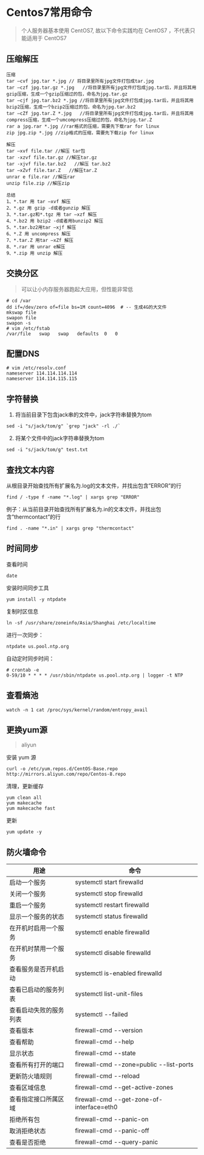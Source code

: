 # Centos7常用命令

> 个人服务器基本使用 CentOS7, 故以下命令实践均在 CentOS7 ，不代表只能适用于 CentOS7


## 压缩解压
```shell
压缩
tar –cvf jpg.tar *.jpg // 将目录里所有jpg文件打包成tar.jpg
tar –czf jpg.tar.gz *.jpg   //将目录里所有jpg文件打包成jpg.tar后，并且将其用gzip压缩，生成一个gzip压缩过的包，命名为jpg.tar.gz
tar –cjf jpg.tar.bz2 *.jpg //将目录里所有jpg文件打包成jpg.tar后，并且将其用bzip2压缩，生成一个bzip2压缩过的包，命名为jpg.tar.bz2
tar –cZf jpg.tar.Z *.jpg   //将目录里所有jpg文件打包成jpg.tar后，并且将其用compress压缩，生成一个umcompress压缩过的包，命名为jpg.tar.Z
rar a jpg.rar *.jpg //rar格式的压缩，需要先下载rar for linux
zip jpg.zip *.jpg //zip格式的压缩，需要先下载zip for linux

解压
tar –xvf file.tar //解压 tar包
tar -xzvf file.tar.gz //解压tar.gz
tar -xjvf file.tar.bz2   //解压 tar.bz2
tar –xZvf file.tar.Z   //解压tar.Z
unrar e file.rar //解压rar
unzip file.zip //解压zip

总结
1、*.tar 用 tar –xvf 解压
2、*.gz 用 gzip -d或者gunzip 解压
3、*.tar.gz和*.tgz 用 tar –xzf 解压
4、*.bz2 用 bzip2 -d或者用bunzip2 解压
5、*.tar.bz2用tar –xjf 解压
6、*.Z 用 uncompress 解压
7、*.tar.Z 用tar –xZf 解压
8、*.rar 用 unrar e解压
9、*.zip 用 unzip 解压
```

## 交换分区
> 可以让小内存服务器跑起大应用，但性能非常低
```shell
# cd /var
dd if=/dev/zero of=file bs=1M count=4096  # -- 生成4G的大文件
mkswap file
swapon file
swapon -s
# vim /etc/fstab
/var/file   swap   swap   defaults  0   0
```

## 配置DNS
```shell
# vim /etc/resolv.conf
nameserver 114.114.114.114
nameserver 114.114.115.115
```

## 字符替换
1. 将当前目录下包含jack串的文件中，jack字符串替换为tom
```shell
sed -i "s/jack/tom/g" `grep "jack" -rl ./`
```
2. 将某个文件中的jack字符串替换为tom
```shell
sed -i "s/jack/tom/g" test.txt
```

## 查找文本内容
从根目录开始查找所有扩展名为.log的文本文件，并找出包含”ERROR”的行
```shell
find / -type f -name "*.log" | xargs grep "ERROR"
```

例子：从当前目录开始查找所有扩展名为.in的文本文件，并找出包含”thermcontact”的行
```shell
find . -name "*.in" | xargs grep "thermcontact"
```

## 时间同步
查看时间
```shell
date
```

安装时间同步工具
```shell
yum install -y ntpdate
```
复制时区信息
```shell
ln -sf /usr/share/zoneinfo/Asia/Shanghai /etc/localtime
```
进行一次同步：
```shell
ntpdate us.pool.ntp.org
```
自动定时同步时间：
```shell
# crontab -e
0-59/10 * * * * /usr/sbin/ntpdate us.pool.ntp.org | logger -t NTP
```

## 查看熵池
```shell
watch -n 1 cat /proc/sys/kernel/random/entropy_avail
```

## 更换yum源
> aliyun

安装 yum 源
```shell
curl -o /etc/yum.repos.d/CentOS-Base.repo http://mirrors.aliyun.com/repo/Centos-8.repo
```
清理，更新缓存
```shell
yum clean all
yum makecache
yum makecache fast
```
更新
```shell
yum update -y
```


## 防火墙命令
用途 | 命令
---|---
启动一个服务 | systemctl start firewalld
关闭一个服务 | systemctl stop firewalld
重启一个服务 | systemctl restart firewalld
显示一个服务的状态 | systemctl status firewalld
在开机时启用一个服务 | systemctl enable firewalld
在开机时禁用一个服务 | systemctl disable firewalld
查看服务是否开机启动 | systemctl is-enabled firewalld
查看已启动的服务列表 | systemctl list-unit-files|grep enabled
查看启动失败的服务列表 | systemctl --failed
查看版本 | firewall-cmd --version
查看帮助 | firewall-cmd --help
显示状态 | firewall-cmd --state
查看所有打开的端口 | firewall-cmd --zone=public --list-ports
更新防火墙规则 | firewall-cmd --reload
查看区域信息 | firewall-cmd --get-active-zones
查看指定接口所属区域 | firewall-cmd --get-zone-of-interface=eth0
拒绝所有包 | firewall-cmd --panic-on
取消拒绝状态 | firewall-cmd --panic-off
查看是否拒绝 | firewall-cmd --query-panic

